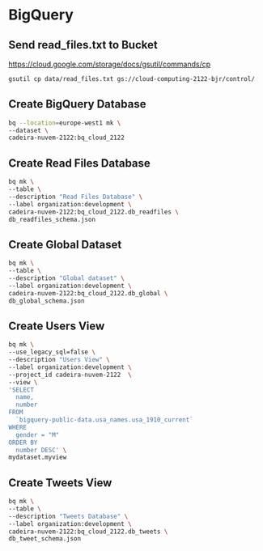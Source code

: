 # BigQuery 

## Send read_files.txt to Bucket

https://cloud.google.com/storage/docs/gsutil/commands/cp

```bash
gsutil cp data/read_files.txt gs://cloud-computing-2122-bjr/control/
```

## Create BigQuery Database

```bash
bq --location=europe-west1 mk \
--dataset \
cadeira-nuvem-2122:bq_cloud_2122
```


## Create Read Files Database

```bash
bq mk \
--table \
--description "Read Files Database" \
--label organization:development \
cadeira-nuvem-2122:bq_cloud_2122.db_readfiles \
db_readfiles_schema.json
```

## Create Global Dataset

```bash
bq mk \
--table \
--description "Global dataset" \
--label organization:development \
cadeira-nuvem-2122:bq_cloud_2122.db_global \
db_global_schema.json
```


## Create Users View

```bash
bq mk \
--use_legacy_sql=false \
--description "Users View" \
--label organization:development \
--project_id cadeira-nuvem-2122  \
--view \
'SELECT
  name,
  number
FROM
  `bigquery-public-data.usa_names.usa_1910_current`
WHERE
  gender = "M"
ORDER BY
  number DESC' \
mydataset.myview
```

## Create Tweets View

```bash
bq mk \
--table \
--description "Tweets Database" \
--label organization:development \
cadeira-nuvem-2122:bq_cloud_2122.db_tweets \
db_tweet_schema.json
```


